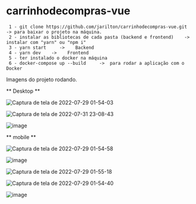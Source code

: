 # carrinhodecompras-vue

     1 - git clone https://github.com/jarilton/carrinhodecompras-vue.git  -> para baixar o projeto na máquina.   
     2 - instalar as bibliotecas de cada pasta (backend e frontend)    ->   instalar com "yarn" ou "npm i"    
     3 - yarn start     ->    Backend      
     4 - yarn dev    ->    Frontend     
     5 - ter instalado o docker na máquina    
     6 - docker-compose up --build     ->  para rodar a aplicação com o Docker

Imagens do projeto rodando.

 ** Desktop **

![Captura de tela de 2022-07-29 01-54-03](https://user-images.githubusercontent.com/59670578/181686058-3f460039-50e3-40e7-9beb-6c9df742e5f3.png)

![Captura de tela de 2022-07-31 23-08-43](https://user-images.githubusercontent.com/59670578/182058921-22cd6c7c-1ebe-4cef-9a5c-8520c19bd3e2.png)

![image](https://user-images.githubusercontent.com/59670578/160721650-20f287b1-19f7-4bbe-9fd6-d63acc2bc61c.png)


** mobile **

![Captura de tela de 2022-07-29 01-54-58](https://user-images.githubusercontent.com/59670578/181686124-2bfa57c6-5758-403e-a1a1-391f17886f27.png)

![image](https://user-images.githubusercontent.com/59670578/160721850-f5c856e2-1e16-4d0d-a2e8-b4a7aabafb99.png)

![Captura de tela de 2022-07-29 01-55-18](https://user-images.githubusercontent.com/59670578/181686201-924543f4-1af7-4451-a69b-31509a206f12.png)

![Captura de tela de 2022-07-29 01-54-40](https://user-images.githubusercontent.com/59670578/181686233-5f294597-6411-4835-ba61-013820f37410.png)

![image](https://user-images.githubusercontent.com/59670578/160722220-c28c577b-dc2d-447e-bf02-4d79fd7a2178.png)

